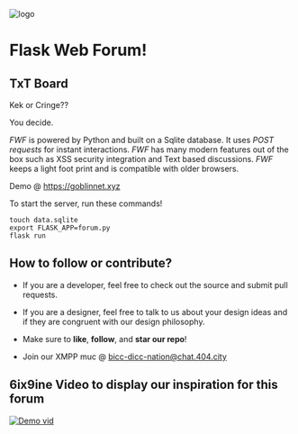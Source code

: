 ![logo](https://raw.githubusercontent.com/chinatimmy/flask-webforum/images/fwftxtboard.png)

# Flask Web Forum!
## TxT Board

Kek or Cringe?? 

You decide.

*FWF* is powered by Python and built on a Sqlite database.  It uses  *POST requests* for instant interactions. *FWF* has many modern features out of the box such as XSS security integration and Text based discussions. *FWF* keeps a light foot print and is compatible with older browsers.

Demo @ https://goblinnet.xyz



To start the server, run these commands!

    touch data.sqlite
    export FLASK_APP=forum.py
    flask run



## How to follow or contribute?

- If you are a developer, feel free to check out the source and submit pull requests. 

- If you are a designer, feel free to talk to us about your design ideas and if they are congruent with our design philosophy.

- Make sure to **like**, **follow**, and **star our repo**! 

- Join our XMPP muc @ bicc-dicc-nation@chat.404.city

  
## 6ix9ine Video to display our inspiration for this forum
[![Demo vid](https://i.ytimg.com/vi/ycV6cnK3SIs/hqdefault.jpg)](https://www.youtube.com/watch?v=pPw_izFr5PA "Demo")
